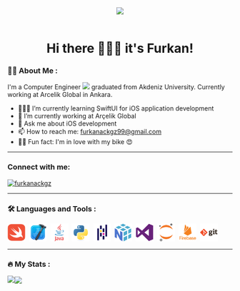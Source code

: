 <div id="header" align="center">
  <img src="https://media.giphy.com/media/M9gbBd9nbDrOTu1Mqx/giphy.gif" width="100"/>
</div>
  
<div id="header" align="center">
  <img src="https://komarev.com/ghpvc/?username=furkanackgz&style=flat-square&color=blue" alt=""/>
</div>

<h1 align="center">
  Hi there 🙋🏻‍♂️ it's Furkan!
</h1>

### :man_technologist: About Me :
  I'm a Computer Engineer <img src="https://media.giphy.com/media/WUlplcMpOCEmTGBtBW/giphy.gif" width="30"/> graduated from Akdeniz University. Currently working at Arcelik Global in Ankara.
  
- 👨🏻‍💻 I’m currently learning SwiftUI for iOS application development
- 🔭 I’m currently working at Arçelik Global
- 💬 Ask me about iOS development
- 📫 How to reach me: furkanackgz99@gmail.com
- 🚴🏼 Fun fact: I'm in love with my bike 😍
---

<h3 align="left">Connect with me:</h3>
<p align="left">
<a href="https://www.linkedin.com/in/n-furkan-acikgoz" target="blank" rel=”noopener”><img align="center" src="https://velanovascular.com/wp-content/uploads/2020/06/LinkedIn.png" alt="furkanackgz" height="30" width="30" /></a>
</p>


---

### :hammer_and_wrench: Languages and Tools :

<div>
  <img src="https://github.com/devicons/devicon/blob/master/icons/swift/swift-original.svg" title="Swift" alt="Swift" width="40" height="40"/>&nbsp;
  <img src="https://github.com/devicons/devicon/blob/master/icons/xcode/xcode-original.svg" title="Xcode" alt="Xcode" width="40" height="40"/>&nbsp;
  <img src="https://github.com/devicons/devicon/blob/master/icons/java/java-original-wordmark.svg" title="Java" alt="Java" width="40" height="40"/>&nbsp;
  <img src="https://github.com/devicons/devicon/blob/master/icons/python/python-original.svg" title="Python" alt="Python" width="40" height="40"/>&nbsp;
  <img src="https://github.com/devicons/devicon/blob/master/icons/pandas/pandas-original.svg" title="Pandas" alt="Pandas" width="40" height="40"/>&nbsp;
  <img src="https://github.com/devicons/devicon/blob/master/icons/numpy/numpy-original.svg" title="NumPy" alt="NumPy" width="40" height="40"/>&nbsp;
  <img src="https://github.com/devicons/devicon/blob/master/icons/visualstudio/visualstudio-plain.svg" title="VisualStudio" alt="VisualStudio" width="40" height="40"/>&nbsp;
    <img src="https://github.com/devicons/devicon/blob/master/icons/jupyter/jupyter-original.svg" title="Jupyter" alt="Jupyter" width="40" height="40"/>&nbsp;
  <img src="https://github.com/devicons/devicon/blob/master/icons/firebase/firebase-plain-wordmark.svg" title="Firebase" alt="Firebase" width="40" height="40"/>&nbsp;
  <img src="https://github.com/devicons/devicon/blob/master/icons/git/git-original-wordmark.svg" title="Git" **alt="Git" width="40" height="40"/>
</div>

---

### :fire: My Stats :

<div>
  <a href="https://github.com/anuraghazra/github-readme-stats">
    <img align="left" src="https://github-readme-stats.vercel.app/api/top-langs/?username=furkanackgz&layout=compact&theme=radical&hide=Jupyter Notebook" />
  </a>
  <a href="https://github.com/anuraghazra/github-readme-stats">
    <img align="center" src="https://github-readme-stats.vercel.app/api?username=furkanackgz&show_icons=true&theme=radical" />
  </a>
</div>
<!--
**furkanackgz/furkanackgz** is a ✨ _special_ ✨ repository because its `README.md` (this file) appears on your GitHub profile.

Here are some ideas to get you started:

- 🔭 I’m currently working on ...
- 🌱 I’m currently learning ...
- 👯 I’m looking to collaborate on ...
- 🤔 I’m looking for help with ...
- 💬 Ask me about ...
- 📫 How to reach me: ...
- 😄 Pronouns: ...
v
-->
